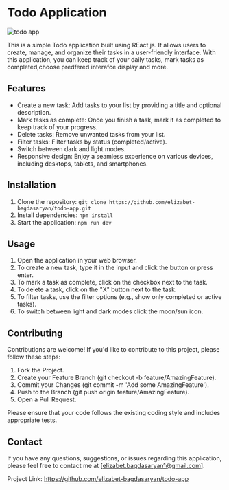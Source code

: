 # Todo Application
![todo app](https://res.cloudinary.com/dz209s6jk/image/upload/f_auto,q_auto,w_700/Challenges/llcq9eiv3ney5tkxgdtu.jpg)

This is a simple Todo application built using REact.js. It allows users to create, manage, and organize their tasks in a user-friendly interface. With this application, you can keep track of your daily tasks, mark tasks as completed,choose predfered interafce display and more.

## Features

- Create a new task: Add tasks to your list by providing a title and optional description.
- Mark tasks as complete: Once you finish a task, mark it as completed to keep track of your progress.
- Delete tasks: Remove unwanted tasks from your list.
- Filter tasks: Filter tasks by status (completed/active).
- Switch between dark and light modes.
- Responsive design: Enjoy a seamless experience on various devices, including desktops, tablets, and smartphones.

## Installation

1. Clone the repository: `git clone https://github.com/elizabet-bagdasaryan/todo-app.git`
2. Install dependencies: `npm install`
3. Start the application: `npm run dev`

## Usage

1. Open the application in your web browser.
2. To create a new task, type it in the input and click the button or press enter.
3. To mark a task as complete, click on the checkbox next to the task.
4. To delete a task, click on the "X" button next to the task.
5. To filter tasks, use the filter options (e.g., show only completed or active tasks).
6. To switch between light and dark modes click the moon/sun icon.

## Contributing

Contributions are welcome! If you'd like to contribute to this project, please follow these steps:

1. Fork the Project.
2. Create your Feature Branch (git checkout -b feature/AmazingFeature).
3. Commit your Changes (git commit -m 'Add some AmazingFeature').
4. Push to the Branch (git push origin feature/AmazingFeature).
5. Open a Pull Request.

Please ensure that your code follows the existing coding style and includes appropriate tests.

## Contact

If you have any questions, suggestions, or issues regarding this application, please feel free to contact me at [elizabet.bagdasaryan1@gmail.com].

Project Link: https://github.com/elizabet-bagdasaryan/todo-app


